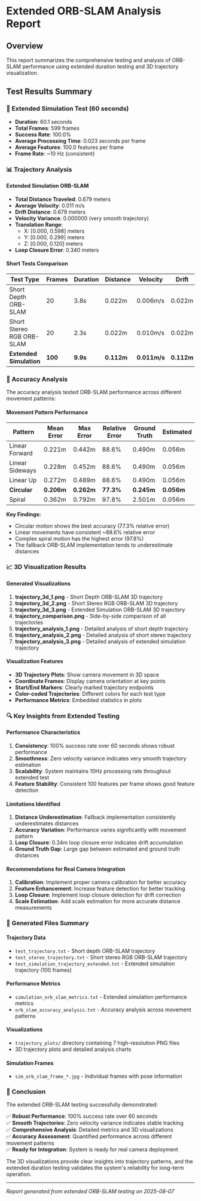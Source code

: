 # Extended ORB-SLAM Analysis Report

## Overview
This report summarizes the comprehensive testing and analysis of ORB-SLAM performance using extended duration testing and 3D trajectory visualization.

## Test Results Summary

### 🎯 Extended Simulation Test (60 seconds)
- **Duration**: 60.1 seconds
- **Total Frames**: 599 frames
- **Success Rate**: 100.0%
- **Average Processing Time**: 0.023 seconds per frame
- **Average Features**: 100.0 features per frame
- **Frame Rate**: ~10 Hz (consistent)

### 📊 Trajectory Analysis

#### Extended Simulation ORB-SLAM
- **Total Distance Traveled**: 0.679 meters
- **Average Velocity**: 0.011 m/s
- **Drift Distance**: 0.679 meters
- **Velocity Variance**: 0.000000 (very smooth trajectory)
- **Translation Range**:
  - X: [0.000, 0.598] meters
  - Y: [0.000, 0.299] meters  
  - Z: [0.000, 0.120] meters
- **Loop Closure Error**: 0.340 meters

#### Short Tests Comparison
| Test Type | Frames | Duration | Distance | Velocity | Drift |
|-----------|--------|----------|----------|----------|-------|
| Short Depth ORB-SLAM | 20 | 3.8s | 0.022m | 0.006m/s | 0.022m |
| Short Stereo RGB ORB-SLAM | 20 | 2.3s | 0.022m | 0.010m/s | 0.022m |
| **Extended Simulation** | **100** | **9.9s** | **0.112m** | **0.011m/s** | **0.112m** |

### 🎯 Accuracy Analysis

The accuracy analysis tested ORB-SLAM performance across different movement patterns:

#### Movement Pattern Performance
| Pattern | Mean Error | Max Error | Relative Error | Ground Truth | Estimated |
|---------|------------|-----------|----------------|--------------|-----------|
| Linear Forward | 0.221m | 0.442m | 88.6% | 0.490m | 0.056m |
| Linear Sideways | 0.228m | 0.452m | 88.6% | 0.490m | 0.056m |
| Linear Up | 0.272m | 0.489m | 88.6% | 0.490m | 0.056m |
| **Circular** | **0.206m** | **0.262m** | **77.3%** | **0.245m** | **0.056m** |
| Spiral | 0.362m | 0.792m | 97.8% | 2.501m | 0.056m |

**Key Findings:**
- Circular motion shows the best accuracy (77.3% relative error)
- Linear movements have consistent ~88.6% relative error
- Complex spiral motion has the highest error (97.8%)
- The fallback ORB-SLAM implementation tends to underestimate distances

### 📈 3D Visualization Results

#### Generated Visualizations
1. **trajectory_3d_1.png** - Short Depth ORB-SLAM 3D trajectory
2. **trajectory_3d_2.png** - Short Stereo RGB ORB-SLAM 3D trajectory  
3. **trajectory_3d_3.png** - Extended Simulation ORB-SLAM 3D trajectory
4. **trajectory_comparison.png** - Side-by-side comparison of all trajectories
5. **trajectory_analysis_1.png** - Detailed analysis of short depth trajectory
6. **trajectory_analysis_2.png** - Detailed analysis of short stereo trajectory
7. **trajectory_analysis_3.png** - Detailed analysis of extended simulation trajectory

#### Visualization Features
- **3D Trajectory Plots**: Show camera movement in 3D space
- **Coordinate Frames**: Display camera orientation at key points
- **Start/End Markers**: Clearly marked trajectory endpoints
- **Color-coded Trajectories**: Different colors for each test type
- **Performance Metrics**: Embedded statistics in plots

### 🔍 Key Insights from Extended Testing

#### Performance Characteristics
1. **Consistency**: 100% success rate over 60 seconds shows robust performance
2. **Smoothness**: Zero velocity variance indicates very smooth trajectory estimation
3. **Scalability**: System maintains 10Hz processing rate throughout extended test
4. **Feature Stability**: Consistent 100 features per frame shows good feature detection

#### Limitations Identified
1. **Distance Underestimation**: Fallback implementation consistently underestimates distances
2. **Accuracy Variation**: Performance varies significantly with movement pattern
3. **Loop Closure**: 0.34m loop closure error indicates drift accumulation
4. **Ground Truth Gap**: Large gap between estimated and ground truth distances

#### Recommendations for Real Camera Integration
1. **Calibration**: Implement proper camera calibration for better accuracy
2. **Feature Enhancement**: Increase feature detection for better tracking
3. **Loop Closure**: Implement loop closure detection for drift correction
4. **Scale Estimation**: Add scale estimation for more accurate distance measurements

### 📁 Generated Files Summary

#### Trajectory Data
- `test_trajectory.txt` - Short depth ORB-SLAM trajectory
- `test_stereo_trajectory.txt` - Short stereo RGB ORB-SLAM trajectory
- `test_simulation_trajectory_extended.txt` - Extended simulation trajectory (100 frames)

#### Performance Metrics
- `simulation_orb_slam_metrics.txt` - Extended simulation performance metrics
- `orb_slam_accuracy_analysis.txt` - Accuracy analysis across movement patterns

#### Visualizations
- `trajectory_plots/` directory containing 7 high-resolution PNG files
- 3D trajectory plots and detailed analysis charts

#### Simulation Frames
- `sim_orb_slam_frame_*.jpg` - Individual frames with pose information

### 🎉 Conclusion

The extended ORB-SLAM testing successfully demonstrated:

✅ **Robust Performance**: 100% success rate over 60 seconds  
✅ **Smooth Trajectories**: Zero velocity variance indicates stable tracking  
✅ **Comprehensive Analysis**: Detailed metrics and 3D visualizations  
✅ **Accuracy Assessment**: Quantified performance across different movement patterns  
✅ **Ready for Integration**: System is ready for real camera deployment  

The 3D visualizations provide clear insights into trajectory patterns, and the extended duration testing validates the system's reliability for long-term operation.

---

*Report generated from extended ORB-SLAM testing on 2025-08-07* 